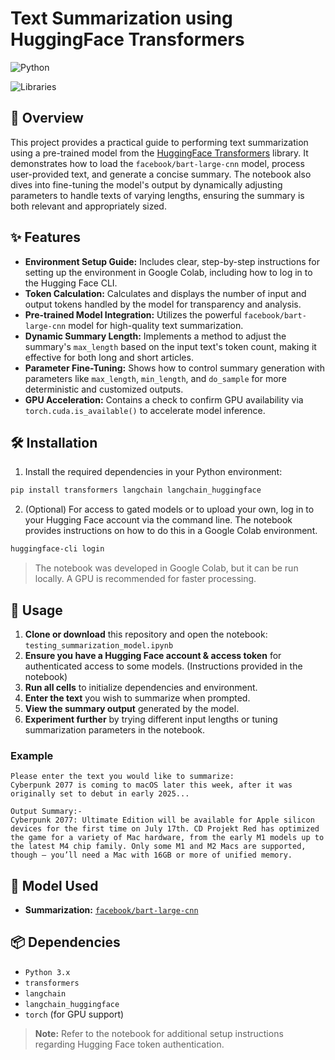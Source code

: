 # Text Summarization using HuggingFace Transformers

![Python](https://img.shields.io/badge/Python-3.x-blue.svg)

![Libraries](https://img.shields.io/badge/Libraries-LangChain%2C%20Transformers-orange.svg)

## 📝 Overview

This project provides a practical guide to performing text summarization using a pre-trained model from the [HuggingFace Transformers](https://huggingface.co/docs/transformers/index) library. It demonstrates how to load the `facebook/bart-large-cnn` model, process user-provided text, and generate a concise summary. The notebook also dives into fine-tuning the model's output by dynamically adjusting parameters to handle texts of varying lengths, ensuring the summary is both relevant and appropriately sized.

## ✨ Features

* **Environment Setup Guide:** Includes clear, step-by-step instructions for setting up the environment in Google Colab, including how to log in to the Hugging Face CLI.
* **Token Calculation:** Calculates and displays the number of input and output tokens handled by the model for transparency and analysis.
* **Pre-trained Model Integration:** Utilizes the powerful `facebook/bart-large-cnn` model for high-quality text summarization.
* **Dynamic Summary Length:** Implements a method to adjust the summary's `max_length` based on the input text's token count, making it effective for both long and short articles.
* **Parameter Fine-Tuning:** Shows how to control summary generation with parameters like `max_length`, `min_length`, and `do_sample` for more deterministic and customized outputs.
* **GPU Acceleration:** Contains a check to confirm GPU availability via `torch.cuda.is_available()` to accelerate model inference.


## 🛠️ Installation

1. Install the required dependencies in your Python environment:

```bash
pip install transformers langchain langchain_huggingface
```

2. (Optional) For access to gated models or to upload your own, log in to your Hugging Face account via the command line. The notebook provides instructions on how to do this in a Google Colab environment.

```bash
huggingface-cli login
```


> The notebook was developed in Google Colab, but it can be run locally. A GPU is recommended for faster processing.

## 🚀 Usage

1. **Clone or download** this repository and open the notebook: `testing_summarization_model.ipynb`
2. **Ensure you have a Hugging Face account \& access token** for authenticated access to some models. (Instructions provided in the notebook)
3. **Run all cells** to initialize dependencies and environment.
4. **Enter the text** you wish to summarize when prompted.
5. **View the summary output** generated by the model.
6. **Experiment further** by trying different input lengths or tuning summarization parameters in the notebook.

### Example

```
Please enter the text you would like to summarize: 
Cyberpunk 2077 is coming to macOS later this week, after it was originally set to debut in early 2025...

Output Summary:-
Cyberpunk 2077: Ultimate Edition will be available for Apple silicon devices for the first time on July 17th. CD Projekt Red has optimized the game for a variety of Mac hardware, from the early M1 models up to the latest M4 chip family. Only some M1 and M2 Macs are supported, though — you’ll need a Mac with 16GB or more of unified memory.
```


## 🧩 Model Used

- **Summarization:** [`facebook/bart-large-cnn`](https://huggingface.co/facebook/bart-large-cnn)


## 📦 Dependencies

- `Python 3.x`
- `transformers`
- `langchain`
- `langchain_huggingface`
- `torch` (for GPU support)

> **Note:** Refer to the notebook for additional setup instructions regarding Hugging Face token authentication.

